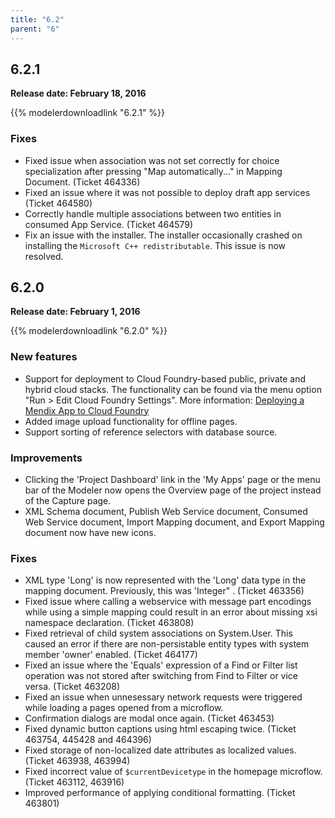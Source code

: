 ```yaml
---
title: "6.2"
parent: "6"
---
```


## 6.2.1

**Release date: February 18, 2016**

{{% modelerdownloadlink "6.2.1" %}}

### Fixes

*   Fixed issue when association was not set correctly for choice specialization after pressing "Map automatically..." in Mapping Document. (Ticket 464336)
*   Fixed an issue where it was not possible to deploy draft app services (Ticket 464580)
*   Correctly handle multiple associations between two entities in consumed App Service. (Ticket 464579)
*   Fix an issue with the installer. The installer occasionally crashed on installing the `Microsoft C++ redistributable`. This issue is now resolved.

## 6.2.0

**Release date: February 1, 2016**

{{% modelerdownloadlink "6.2.0" %}}

### New features

*   Support for deployment to Cloud Foundry-based public, private and hybrid cloud stacks. The functionality can be found via the menu option "Run > Edit Cloud Foundry Settings". More information: [Deploying a Mendix App to Cloud Foundry](/deployment/cloud-foundry/deploy-a-mendix-app-to-cloud-foundry)
*   Added image upload functionality for offline pages.
*   Support sorting of reference selectors with database source.

### Improvements

*   Clicking the 'Project Dashboard' link in the 'My Apps' page or the menu bar of the Modeler now opens the Overview page of the project instead of the Capture page.
*   XML Schema document, Publish Web Service document, Consumed Web Service document, Import Mapping document, and Export Mapping document now have new icons.

### Fixes

*   XML type 'Long' is now represented with the 'Long' data type in the mapping document. Previously, this was 'Integer" . (Ticket 463356)
*   Fixed issue where calling a webservice with message part encodings while using a simple mapping could result in an error about missing xsi namespace declaration. (Ticket 463808)
*   Fixed retrieval of child system associations on System.User. This caused an error if there are non-persistable entity types with system member 'owner' enabled. (Ticket 464177)
*   Fixed an issue where the 'Equals' expression of a Find or Filter list operation was not stored after switching from Find to Filter or vice versa. (Ticket 463208)
*   Fixed an issue when unnesessary network requests were triggered while loading a pages opened from a microflow.
*   Confirmation dialogs are modal once again. (Ticket 463453)
*   Fixed dynamic button captions using html escaping twice. (Ticket 463754, 445428 and 464396)
*   Fixed storage of non-localized date attributes as localized values. (Ticket 463938, 463994)
*   Fixed incorrect value of `$currentDevicetype` in the homepage microflow. (Ticket 463112, 463916)
*   Improved performance of applying conditional formatting. (Ticket 463801)
